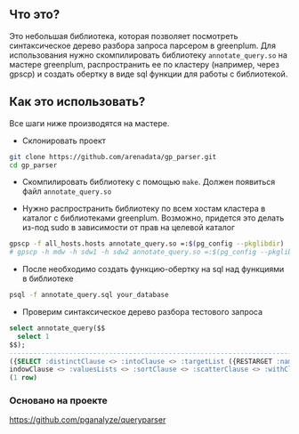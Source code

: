 ## Что это?

Это небольшая библиотека, которая позволяет посмотреть синтаксическое дерево разбора запроса парсером в greenplum. Для использования нужно скомпилировать библиотеку `annotate_query.so` на мастере greenplum, распространить ее по кластеру (например, через gpscp) и создать обертку в виде sql функции для работы с библиотекой.

## Как это использовать?

Все шаги ниже производятся на мастере.

* Склонировать проект
```bash
git clone https://github.com/arenadata/gp_parser.git
cd gp_parser
```
* Скомпилировать библиотеку с помощью `make`. Должен появиться файл `annotate_query.so`

* Нужно распространить библиотеку по всем хостам кластера в каталог с библиотеками greenplum. Возможно, придется это делать из-под sudo в зависимости от прав на целевой каталог
```bash
gpscp -f all_hosts.hosts annotate_query.so =:$(pg_config --pkglibdir)
# gpscp -h mdw -h sdw1 -h sdw2 annotate_query.so =:$(pg_config --pkglibdir)
```

* После необходимо создать функцию-обертку на sql над функциями в библиотеке
```bash
psql -f annotate_query.sql your_database
```

* Проверим синтаксическое дерево разбора тестового запроса
```sql
select annotate_query($$
  select 1
$$);
-----------------------------------------------------------------------------------------------
({SELECT :distinctClause <> :intoClause <> :targetList ({RESTARGET :name <> :indirection <> :val {A_CONST 1 :typename <>} :location 10}) :fromClause <> :whereClause <> :groupClause <> :havingClause <> :w
indowClause <> :valuesLists <> :sortClause <> :scatterClause <> :withClause <> :limitOffset <> :limitCount <> :lockingClause <> :op 0 :all false :larg <> :rarg <> :distributedBy <>})
(1 row)

```

### Основано на проекте

https://github.com/pganalyze/queryparser
